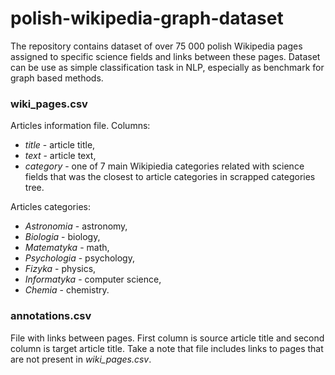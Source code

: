 # polish-wikipedia-graph-dataset

The repository contains dataset of over 75 000 polish Wikipedia pages assigned to specific science fields and links between these pages. Dataset can be use as simple classification task in NLP, especially as benchmark for graph based methods.

### wiki_pages.csv
Articles information file. Columns:
- _title_ - article title,
- _text_ - article text,
- _category_ - one of 7 main Wikipiedia categories related with science fields that was the closest to article categories in scrapped categories tree. 

Articles categories:
- _Astronomia_ - astronomy,
- _Biologia_ - biology,
- _Matematyka_ - math,
- _Psychologia_ - psychology,
- _Fizyka_ - physics,
- _Informatyka_ - computer science,
- _Chemia_ - chemistry.

### annotations.csv
File with links between pages. First column is source article title and second column is target article title. Take a note that file includes links to pages that are not present in _wiki_pages.csv_.